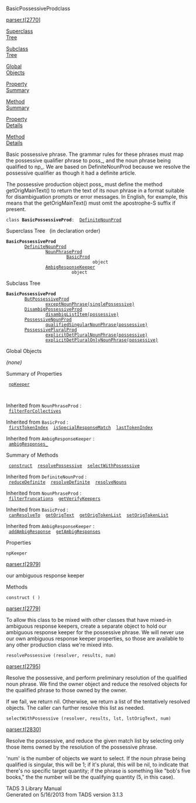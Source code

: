 ---
---
<span class="title">BasicPossessiveProd</span><span class="type">class</span>

[parser.t](../file/parser.t.html)\[[2770](../source/parser.t.html#2770)\]

[Superclass  
Tree](#_SuperClassTree_)

[Subclass  
Tree](#_SubClassTree_)

[Global  
Objects](#_ObjectSummary_)

[Property  
Summary](#_PropSummary_)

[Method  
Summary](#_MethodSummary_)

[Property  
Details](#_Properties_)

[Method  
Details](#_Methods_)

<div class="fdesc">

Basic possessive phrase. The grammar rules for these phrases must map
the possessive qualifier phrase to poss\_, and the noun phrase being
qualified to np\_. We are based on DefiniteNounProd because we resolve
the possessive qualifier as though it had a definite article.

The possessive production object poss\_ must define the method
getOrigMainText() to return the text of its noun phrase in a format
suitable for disambiguation prompts or error messages. In English, for
example, this means that the getOrigMainText() must omit the
apostrophe-S suffix if present.

`class `**`BasicPossessiveProd`**` :   `[`DefiniteNounProd`](../object/DefiniteNounProd.html)

</div>

<span id="_SuperClassTree_"></span>

<div class="mjhd">

<span class="hdln">Superclass Tree</span>   (in declaration order)

</div>

**`BasicPossessiveProd`**  
`         `[`DefiniteNounProd`](../object/DefiniteNounProd.html)  
`                 `[`NounPhraseProd`](../object/NounPhraseProd.html)  
`                         `[`BasicProd`](../object/BasicProd.html)  
`                                 object`  
`                 `[`AmbigResponseKeeper`](../object/AmbigResponseKeeper.html)  
`                         object`  
<span id="_SubClassTree_"></span>

<div class="mjhd">

<span class="hdln">Subclass Tree</span>  

</div>

**`BasicPossessiveProd`**  
`         `[`ButPossessiveProd`](../object/ButPossessiveProd.html)  
`                 `[`exceptNounPhrase(singlePossessive)`](../object/exceptNounPhrase(singlePossessive).html)  
`         `[`DisambigPossessiveProd`](../object/DisambigPossessiveProd.html)  
`                 `[`disambigListItem(possessive)`](../object/disambigListItem(possessive).html)  
`         `[`PossessiveNounProd`](../object/PossessiveNounProd.html)  
`                 `[`qualifiedSingularNounPhrase(possessive)`](../object/qualifiedSingularNounPhrase(possessive).html)  
`         `[`PossessivePluralProd`](../object/PossessivePluralProd.html)  
`                 `[`explicitDetPluralNounPhrase(possessive)`](../object/explicitDetPluralNounPhrase(possessive).html)  
`                 `[`explicitDetPluralOnlyNounPhrase(possessive)`](../object/explicitDetPluralOnlyNounPhrase(possessive).html)  
<span id="_ObjectSummary_"></span>

<div class="mjhd">

<span class="hdln">Global Objects</span>  

</div>

*(none)* <span id="_PropSummary_"></span>

<div class="mjhd">

<span class="hdln">Summary of Properties</span>  

</div>

` `[`npKeeper`](#npKeeper)`  `

` `

Inherited from `NounPhraseProd` :  
` `[`filterForCollectives`](../object/NounPhraseProd.html#filterForCollectives)`  `

Inherited from `BasicProd` :  
` `[`firstTokenIndex`](../object/BasicProd.html#firstTokenIndex)`  `[`isSpecialResponseMatch`](../object/BasicProd.html#isSpecialResponseMatch)`  `[`lastTokenIndex`](../object/BasicProd.html#lastTokenIndex)`  `

Inherited from `AmbigResponseKeeper` :  
` `[`ambigResponses_`](../object/AmbigResponseKeeper.html#ambigResponses_)`  `

<span id="_MethodSummary_"></span>

<div class="mjhd">

<span class="hdln">Summary of Methods</span>  

</div>

` `[`construct`](#construct)`  `[`resolvePossessive`](#resolvePossessive)`  `[`selectWithPossessive`](#selectWithPossessive)`  `

Inherited from `DefiniteNounProd` :  
` `[`reduceDefinite`](../object/DefiniteNounProd.html#reduceDefinite)`  `[`resolveDefinite`](../object/DefiniteNounProd.html#resolveDefinite)`  `[`resolveNouns`](../object/DefiniteNounProd.html#resolveNouns)`  `

Inherited from `NounPhraseProd` :  
` `[`filterTruncations`](../object/NounPhraseProd.html#filterTruncations)`  `[`getVerifyKeepers`](../object/NounPhraseProd.html#getVerifyKeepers)`  `

Inherited from `BasicProd` :  
` `[`canResolveTo`](../object/BasicProd.html#canResolveTo)`  `[`getOrigText`](../object/BasicProd.html#getOrigText)`  `[`getOrigTokenList`](../object/BasicProd.html#getOrigTokenList)`  `[`setOrigTokenList`](../object/BasicProd.html#setOrigTokenList)`  `

Inherited from `AmbigResponseKeeper` :  
` `[`addAmbigResponse`](../object/AmbigResponseKeeper.html#addAmbigResponse)`  `[`getAmbigResponses`](../object/AmbigResponseKeeper.html#getAmbigResponses)`  `

<span id="_Properties_"></span>

<div class="mjhd">

<span class="hdln">Properties</span>  

</div>

<span id="npKeeper"></span>

`npKeeper`

[parser.t](../file/parser.t.html)\[[2979](../source/parser.t.html#2979)\]

<div class="desc">

our ambiguous response keeper

</div>

<span id="_Methods_"></span>

<div class="mjhd">

<span class="hdln">Methods</span>  

</div>

<span id="construct"></span>

`construct ( )`

[parser.t](../file/parser.t.html)\[[2779](../source/parser.t.html#2779)\]

<div class="desc">

To allow this class to be mixed with other classes that have mixed-in
ambiguous response keepers, create a separate object to hold our
ambiguous response keeper for the possessive phrase. We will never use
our own ambiguous response keeper properties, so those are available to
any other production class we're mixed into.

</div>

<span id="resolvePossessive"></span>

`resolvePossessive (resolver, results, num)`

[parser.t](../file/parser.t.html)\[[2795](../source/parser.t.html#2795)\]

<div class="desc">

Resolve the possessive, and perform preliminary resolution of the
qualified noun phrase. We find the owner object and reduce the resolved
objects for the qualified phrase to those owned by the owner.

If we fail, we return nil. Otherwise, we return a list of the
tentatively resolved objects. The caller can further resolve this list
as needed.

</div>

<span id="selectWithPossessive"></span>

`selectWithPossessive (resolver, results, lst, lstOrigText, num)`

[parser.t](../file/parser.t.html)\[[2830](../source/parser.t.html#2830)\]

<div class="desc">

Resolve the possessive, and reduce the given match list by selecting
only those items owned by the resolution of the possessive phrase.

'num' is the number of objects we want to select. If the noun phrase
being qualified is singular, this will be 1; if it's plural, this will
be nil, to indicate that there's no specific target quantity; if the
phrase is something like "bob's five books," the the number will be the
qualifying quantity (5, in this case).

</div>

<div class="ftr">

TADS 3 Library Manual  
Generated on 5/16/2013 from TADS version 3.1.3

</div>
